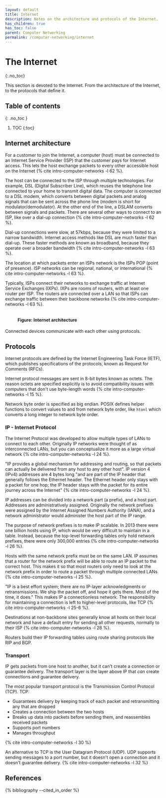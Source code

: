 ```yaml
---
layout: default
title: Internet
description: Notes on the architecture and protocols of the Internet.
has_children: true
has_toc: false
parent: Computer Networking
permalink: /computer-networking/internet
---
```


<!-- prettier-ignore-start -->

# The Internet
{:.no_toc}

This section is devoted to the Internet. From the architecture of the Internet, to the protocols that define it.

## Table of contents
{: .no_toc }

1. TOC
{:toc}

<!-- prettier-ignore-end -->

## Internet architecture

For a customer to join the Internet, a computer (host) must be connected to an Internet Service Provider (ISP) that the customer pays for Internet access. This lets the host exchange packets to every other accessible host on the Internet {% cite intro-computer-networks -l 62 %}.

The host can be connected to the ISP through multiple technologies. For example, DSL (Digital Subscriber Line), which reuses the telephone line connected to your home to transmit digital data. The computer is connected to a DSL modem, which converts between digital packets and analog signals that can be sent across the phone line (modem is short for modulator/demodulator). At the other end of the line, a DSLAM converts between signals and packets. There are several other ways to connect to an ISP, like over a dial-up connection {% cite intro-computer-networks -l 62 %}.

Dial-up connections were slow, at 57kbps, because they were limited to a narrow bandwidth. Internet access methods like DSL are much faster than dial-up. These faster methods are known as broadband, because they operate over a broader bandwidth {% cite intro-computer-networks -l 63 %}.

The location at which packets enter an ISPs network is the ISPs POP (point of presence). ISP networks can be regional, national, or international {% cite intro-computer-networks -l 63 %}.

Typically, ISPs connect their networks to exchange traffic at Internet Service Exchanges (IXPs). IXPs are rooms of routers, with at least one router per ISP. The routers are connected over a LAN so that ISPs can exchange traffic between their backbone networks {% cite intro-computer-networks -l 63 %}.

<figure>
  <img src="{{site.baseurl}}/assets/img/networking/internet/internet-architecture.svg" alt="">
  <figcaption><h4>Figure: Internet architecture</h4></figcaption>
</figure>

Connected devices communicate with each other using protocols.

## Protocols

Internet protocols are defined by the Internet Engineering Task Force (IETF), which publishes specifications of the protocols, known as Request for Comments (RFCs).

Internet protocol messages are sent in 8-bit bytes known as octets. The reason octets are specified explicitly is to avoid compatibility issues with computers that don't use byte-length words {% cite intro-computer-networks -l 15 %}.

Network byte order is specified as big endian. POSIX defines helper functions to convert values to and from network byte order, like `htonl` which converts a long integer to network byte order.

### IP - Internet Protocol

The Internet Protocol was developed to allow multiple types of LANs to connect to each other. Originally IP networks were thought of as interconnected LANs, but you can conceptualize it more as a large virtual network {% cite intro-computer-networks -l 24 %}.

"IP provides a global mechanism for addressing and routing, so that packets can actually be delivered from any host to any other host". IP version 4 (IPv4) addresses are 4 bytes long "and are part of the IP header that generally follows the Ethernet header. The Ethernet header only stays with a packet for one hop; the IP header stays with the packet for its entire journey across the Internet" {% cite intro-computer-networks -l 24 %}.

IP addresses can be divided into a network part (a prefix), and a host part. Addresses are administratively assigned. Originally the network prefixes were assigned by the Internet Assigned Numbers Authority (IANA), and a network administrator would administer the host part of the IP range.

The purpose of network prefixes is to make IP scalable. In 2013 there were one billion hosts using IP, which would be very difficult to maintain in a table. Instead, because the top-level forwarding tables only hold network prefixes, there were only 300,000 entries {% cite intro-computer-networks -l 26 %}.

Hosts with the same network prefix must be on the same LAN. IP assumes that a router for the network prefix will be able to route an IP packet to the correct host. This makes it so that most routers only need to look at the network prefix in order to route a packet through multiple connected LANs {% cite intro-computer-networks -l 25 %}.

"IP is a best effort system; there are no IP-layer acknowledgments or retransmissions. We ship the packet off, and hope it gets there. Most of the time, it does." This makes IP a connectionless network. The responsibility for maintaining a connection is left to higher-level protocols, like TCP {% cite intro-computer-networks -l 25-6 %}.

Destinations at non-backbone sites generally know all hosts on their local network and have a default entry for sending all other requests, normally to their ISP {% cite intro-computer-networks -l 28 %}.

Routers build their IP forwarding tables using route sharing protocols like RIP and BGP.

### Transport

IP gets packets from one host to another, but it can't create a connection or guarantee delivery. The transport layer is the layer above IP that _can_ create connections and guarantee delivery.

The most popular transport protocol is the Transmission Control Protocol (TCP). TCP:

- Guarantees delivery by keeping track of each packet and retransmitting any that are dropped
- Creates a connection between the two hosts
- Breaks up data into packets before sending them, and reassembles received packets
- Supports port numbers
- Manages throughput

{% cite intro-computer-networks -l 30 %}

An alternative to TCP is the User Datagram Protocol (UDP). UDP supports sending messages to a port number, but it doesn't open a connection and it doesn't guarantee delivery. {% cite intro-computer-networks -l 32 %}

## References

{% bibliography --cited_in_order %}
